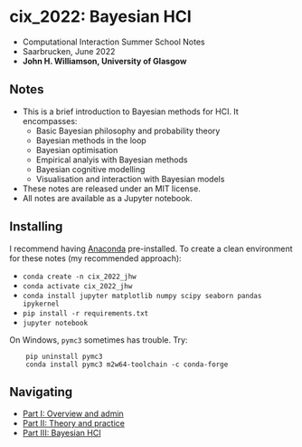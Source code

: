 # cix_2022: Bayesian HCI

* Computational Interaction Summer School Notes
* Saarbrucken, June 2022
* **John H. Williamson, University of Glasgow**

## Notes
* This is a brief introduction to Bayesian methods for HCI. It encompasses:
  * Basic Bayesian philosophy and probability theory
  * Bayesian methods in the loop
  * Bayesian optimisation
  * Empirical analyis with Bayesian methods
  * Bayesian cognitive modelling
  * Visualisation and interaction with Bayesian models
* These notes are released under an MIT license.
* All notes are available as a Jupyter notebook. 
## Installing

I recommend having [Anaconda](https://www.anaconda.com/products/distribution) pre-installed. To create a clean environment for these notes (my recommended approach):

* `conda create -n cix_2022_jhw`
* `conda activate cix_2022_jhw`
* `conda install jupyter matplotlib numpy scipy seaborn pandas ipykernel`
* `pip install -r requirements.txt`
* `jupyter notebook`

On Windows, `pymc3` sometimes has trouble. Try:

        pip uninstall pymc3
        conda install pymc3 m2w64-toolchain -c conda-forge

## Navigating

* [Part I: Overview and admin](i_outline.ipynb)
* [Part II: Theory and practice](ii_theory_and_practice.ipynb)
* [Part III: Bayesian HCI](iii_bayesian_hci.ipynb)
